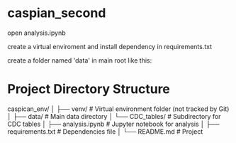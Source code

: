 # caspian_second
open analysis.ipynb

create a virtual enviroment and install dependency in requirements.txt

create a folder named 'data' in main root like this:

# Project Directory Structure
caspican_env/ │ ├── venv/ # Virtual environment folder (not tracked by Git) │ ├── data/ # Main data directory │ └── CDC_tables/ # Subdirectory for CDC tables │ ├── analysis.ipynb # Jupyter notebook for analysis │ ├── requirements.txt # Dependencies file │ └── README.md # Project



